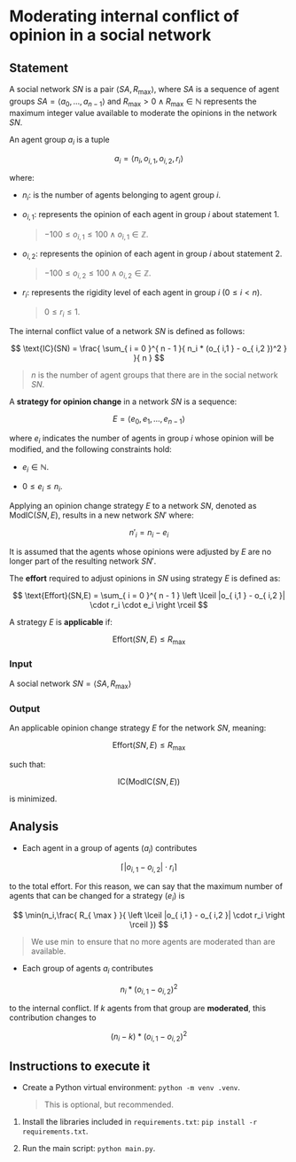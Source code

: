 # Moderating internal conflict of opinion in a social network

## Statement

A social network $SN$ is a pair $\langle SA,R_{ \max } \rangle$, where $SA$ is a sequence of agent groups $SA = \langle a_0,\dots,a_{ n - 1 } \rangle$ and $R_{ \max } > 0 \land R_{ \max } \in \mathbb{ N }$ represents the maximum integer value available to moderate the opinions in the network $SN$.

An agent group $a_i$ is a tuple

$$
a_i = \langle n_i,o_{ i,1 },o_{ i,2 },r_i \rangle
$$

where:

- $n_i$: is the number of agents belonging to agent group $i$.

- $o_{ i,1 }$: represents the opinion of each agent in group $i$ about statement $1$.

	> $-100 \leq o_{ i,1 } \leq 100 \land o_{ i,1 } \in \mathbb{ Z }$.

- $o_{ i,2 }$: represents the opinion of each agent in group $i$ about statement $2$.

	> $-100 \leq o_{ i,2 } \leq 100 \land o_{ i,2 } \in \mathbb{ Z }$.

- $r_i$: represents the rigidity level of each agent in group $i$ ($0 \leq i < n$).

	> $0 \leq r_i \leq 1$.

The internal conflict value of a network $SN$ is defined as follows:

$$
\text{IC}(SN) = \frac{ \sum_{ i = 0 }^{ n - 1 }{ n_i * (o_{ i,1 } - o_{ i,2 })^2 } }{ n }
$$

> $n$ is the number of agent groups that there are in the social network $SN$.

A **strategy for opinion change** in a network $SN$ is a sequence:

$$
E = \langle e_0,e_1,\dots,e_{ n - 1 } \rangle
$$

where $e_i$ indicates the number of agents in group $i$ whose opinion will be modified, and the following constraints hold:

- $e_i \in \mathbb{ N }$.

- $0 \leq e_i \leq n_i$.

Applying an opinion change strategy $E$ to a network $SN$, denoted as $\text{ModIC}(SN,E)$, results in a new network ${SN}'$ where:

$$
{ n' }_i = n_i - e_i
$$

It is assumed that the agents whose opinions were adjusted by $E$ are no longer part of the resulting network ${SN}'$.

The **effort** required to adjust opinions in $SN$ using strategy $E$ is defined as:

$$
\text{Effort}(SN,E) = \sum_{ i = 0 }^{ n - 1 } \left \lceil |o_{ i,1 } - o_{ i,2 }| \cdot r_i \cdot e_i \right \rceil
$$

A strategy $E$ is **applicable** if:

$$
\text{Effort}(SN,E) \leq R_{ \max }
$$

### Input

A social network $SN = \langle SA,R_{ \max } \rangle$

### Output

An applicable opinion change strategy $E$ for the network $SN$, meaning:

$$
\text{Effort}(SN,E) \leq R_{ \max }
$$

such that:

$$
\text{IC}(\text{ModIC}(SN,E))
$$

is minimized.

## Analysis

- Each agent in a group of agents ($a_i$) contributes

$$
\left \lceil |o_{ i,1 } - o_{ i,2 }| \cdot r_i \right \rceil
$$

to the total effort. For this reason, we can say that the maximum number of agents that can be changed for a strategy ($e_i$) is

$$
\min(n_i,\frac{ R_{ \max } }{ \left \lceil |o_{ i,1 } - o_{ i,2 }| \cdot r_i \right \rceil })
$$

> We use $\min$ to ensure that no more agents are moderated than are available.

- Each group of agents $a_i$ contributes

$$
n_i * (o_{ i,1 } - o_{ i,2 })^2
$$

to the internal conflict. If $k$ agents from that group are **moderated**, this contribution changes to

$$
(n_i - k) * (o_{ i,1 } - o_{ i,2 })^2
$$

## Instructions to execute it

- Create a Python virtual environment: `python -m venv .venv`.

	> This is optional, but recommended.

1. Install the libraries included in `requirements.txt`: `pip install -r requirements.txt`.

2. Run the main script: `python main.py`.
